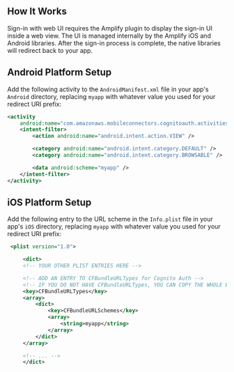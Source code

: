 ## How It Works
Sign-in with web UI requires the Amplify plugin to display the sign-in UI inside a web view. The UI is managed internally by the Amplify iOS and Android libraries. After the sign-in process is complete, the native libraries will redirect back to your app.

## Android Platform Setup
Add the following activity to the `AndroidManifest.xml` file in your app's `Android` directory, replacing `myapp` with whatever value you used for your redirect URI prefix:

  ```xml
  <activity
      android:name="com.amazonaws.mobileconnectors.cognitoauth.activities.CustomTabsRedirectActivity">
      <intent-filter>
          <action android:name="android.intent.action.VIEW" />

          <category android:name="android.intent.category.DEFAULT" />
          <category android:name="android.intent.category.BROWSABLE" />

          <data android:scheme="myapp" />
      </intent-filter>
  </activity>
  ```

## iOS Platform Setup
Add the following entry to the URL scheme in the `Info.plist` file in your app's `iOS` directory, replacing `myapp` with whatever value you used for your redirect URI prefix:

```xml
 <plist version="1.0">

     <dict>
     <!-- YOUR OTHER PLIST ENTRIES HERE -->

     <!-- ADD AN ENTRY TO CFBundleURLTypes for Cognito Auth -->
     <!-- IF YOU DO NOT HAVE CFBundleURLTypes, YOU CAN COPY THE WHOLE BLOCK BELOW -->
     <key>CFBundleURLTypes</key>
     <array>
         <dict>
             <key>CFBundleURLSchemes</key>
             <array>
                 <string>myapp</string>
             </array>
         </dict>
     </array>

     <!-- ... -->
     </dict>
```
